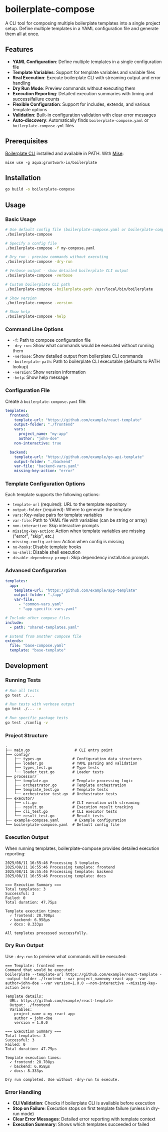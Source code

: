 # boilerplate-compose

A CLI tool for composing multiple boilerplate templates into a single project setup. Define multiple templates in a YAML configuration file and generate them all at once.

## Features

- **YAML Configuration**: Define multiple templates in a single configuration file
- **Template Variables**: Support for template variables and variable files
- **Real Execution**: Execute boilerplate CLI with streaming output and error handling
- **Dry Run Mode**: Preview commands without executing them
- **Execution Reporting**: Detailed execution summaries with timing and success/failure counts
- **Flexible Configuration**: Support for includes, extends, and various template options
- **Validation**: Built-in configuration validation with clear error messages
- **Auto-discovery**: Automatically finds `boilerplate-compose.yaml` or `boilerplate-compose.yml` files

## Prerequisites

[Boilerplate CLI](https://github.com/gruntwork-io/boilerplate) installed and available in PATH. With [Mise](https://mise.jdx.dev/dev-tools/backends/aqua.html):

```
mise use -g aqua:gruntwork-io/boilerplate
```

## Installation

```bash
go build -o boilerplate-compose
```

## Usage

### Basic Usage

```bash
# Use default config file (boilerplate-compose.yaml or boilerplate-compose.yml)
./boilerplate-compose

# Specify a config file
./boilerplate-compose -f my-compose.yaml

# Dry run - preview commands without executing
./boilerplate-compose -dry-run

# Verbose output - show detailed boilerplate CLI output
./boilerplate-compose -verbose

# Custom boilerplate CLI path
./boilerplate-compose -boilerplate-path /usr/local/bin/boilerplate

# Show version
./boilerplate-compose -version

# Show help
./boilerplate-compose -help
```

### Command Line Options

- `-f`: Path to compose configuration file
- `-dry-run`: Show what commands would be executed without running them
- `-verbose`: Show detailed output from boilerplate CLI commands
- `-boilerplate-path`: Path to boilerplate CLI executable (defaults to PATH lookup)
- `-version`: Show version information
- `-help`: Show help message

### Configuration File

Create a `boilerplate-compose.yaml` file:

```yaml
templates:
  frontend:
    template-url: "https://github.com/example/react-template"
    output-folder: "./frontend"
    vars:
      project_name: "my-app"
      author: "john-doe"
    non-interactive: true

  backend:
    template-url: "https://github.com/example/go-api-template"
    output-folder: "./backend"
    var-file: "backend-vars.yaml"
    missing-key-action: "error"
```

### Template Configuration Options

Each template supports the following options:

- `template-url` (required): URL to the template repository
- `output-folder` (required): Where to generate the template
- `vars`: Key-value pairs for template variables
- `var-file`: Path to YAML file with variables (can be string or array)
- `non-interactive`: Skip interactive prompts
- `missing-key-action`: Action when template variables are missing ("error", "skip", etc.)
- `missing-config-action`: Action when config is missing
- `no-hooks`: Disable template hooks
- `no-shell`: Disable shell execution
- `disable-dependency-prompt`: Skip dependency installation prompts

### Advanced Configuration

```yaml
templates:
  app:
    template-url: "https://github.com/example/app-template"
    output-folder: "./app"
    var-file:
      - "common-vars.yaml"
      - "app-specific-vars.yaml"

# Include other compose files
include:
  - path: "shared-templates.yaml"

# Extend from another compose file
extends:
  file: "base-compose.yaml"
  template: "base-template"
```

## Development

### Running Tests

```bash
# Run all tests
go test ./...

# Run tests with verbose output
go test ./... -v

# Run specific package tests
go test ./config -v
```

### Project Structure

```
.
├── main.go                    # CLI entry point
├── config/
│   ├── types.go              # Configuration data structures
│   ├── loader.go             # YAML parsing and validation
│   ├── types_test.go         # Type tests
│   └── loader_test.go        # Loader tests
├── processor/
│   ├── template.go           # Template processing logic
│   ├── orchestrator.go       # Template orchestration
│   ├── template_test.go      # Template tests
│   └── orchestrator_test.go  # Orchestrator tests
├── executor/
│   ├── cli.go                # CLI execution with streaming
│   ├── result.go             # Execution result tracking
│   ├── cli_test.go           # CLI executor tests
│   └── result_test.go        # Result tests
├── example-compose.yaml       # Example configuration
└── boilerplate-compose.yaml  # Default config file
```

### Execution Output

When running templates, boilerplate-compose provides detailed execution reporting:

```
2025/08/11 16:55:46 Processing 3 templates
2025/08/11 16:55:46 Processing template: frontend
2025/08/11 16:55:46 Processing template: backend
2025/08/11 16:55:46 Processing template: docs

=== Execution Summary ===
Total templates: 3
Successful: 3
Failed: 0
Total duration: 47.75µs

Template execution times:
  ✓ frontend: 28.708µs
  ✓ backend: 6.958µs
  ✓ docs: 8.333µs

All templates processed successfully.
```

### Dry Run Output

Use `-dry-run` to preview what commands will be executed:

```
=== Template: frontend ===
Command that would be executed:
boilerplate --template-url https://github.com/example/react-template --output-folder ./frontend --var project_name=my-react-app --var author=john-doe --var version=1.0.0 --non-interactive --missing-key-action zero

Template details:
  URL: https://github.com/example/react-template
  Output: ./frontend
  Variables:
    project_name = my-react-app
    author = john-doe
    version = 1.0.0

=== Execution Summary ===
Total templates: 3
Successful: 3
Failed: 0
Total duration: 47.75µs

Template execution times:
  ✓ frontend: 28.708µs
  ✓ backend: 6.958µs
  ✓ docs: 8.333µs

Dry run completed. Use without -dry-run to execute.
```

### Error Handling

- **CLI Validation**: Checks if boilerplate CLI is available before execution
- **Stop on Failure**: Execution stops on first template failure (unless in dry-run mode)
- **Clear Error Messages**: Detailed error reporting with template context
- **Execution Summary**: Shows which templates succeeded or failed
